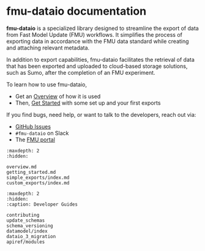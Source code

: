 # fmu-dataio documentation

**fmu-dataio** is a specialized library designed to streamline the export of
data from Fast Model Update (FMU) workflows. It simplifies the process of
exporting data in accordance with the FMU data standard while creating and
attaching relevant metadata.

In addition to export capabilities, fmu-dataio facilitates the retrieval of
data that has been exported and uploaded to cloud-based storage solutions,
such as Sumo, after the completion of an FMU experiment.

To learn how to use fmu-dataio,

- Get an [Overview](overview.md) of how it is used
- Then, [Get Started](getting_started.md) with some set up and your first
  exports

If you find bugs, need help, or want to talk to the developers, reach out via:

- [GitHub Issues](https://github.com/equinor/fmu-dataio/issues)
- `#fmu-dataio` on Slack
- The [FMU portal](https://fmu.equinor.com)

```{toctree}
:maxdepth: 2
:hidden:

overview.md
getting_started.md
simple_exports/index.md
custom_exports/index.md
```

```{toctree}
:maxdepth: 2
:hidden:
:caption: Developer Guides

contributing
update_schemas
schema_versioning
datamodel/index
dataio_3_migration
apiref/modules
```
